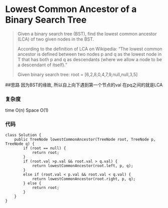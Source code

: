 # Lowest Common Ancestor of a Binary Search Tree
> Given a binary search tree (BST), find the lowest common ancestor (LCA) of two given nodes in the BST.
> 
> According to the definition of LCA on Wikipedia: “The lowest common ancestor is defined between two nodes p and q as the lowest node in T that has both p and q as descendants (where we allow a node to be a descendant of itself).”
> 
> Given binary search tree:  root = [6,2,8,0,4,7,9,null,null,3,5]

##思路
因为BST的缘故, 所以自上向下遇到第一个节点的val 在pq之间的就是LCA
### 复杂度
time O(n) Space O(1)
### 代码
```
class Solution {
    public TreeNode lowestCommonAncestor(TreeNode root, TreeNode p, TreeNode q) {
        if (root == null) {
            return root;
        }
        if (root.val >p.val && root.val > q.val) {
            return lowestCommonAncestor(root.left, p, q);
        } 
        else if (root.val < p.val && root.val < q.val) {
            return lowestCommonAncestor(root.right, p, q);
        } else {
            return root;
        }
    }
}

```